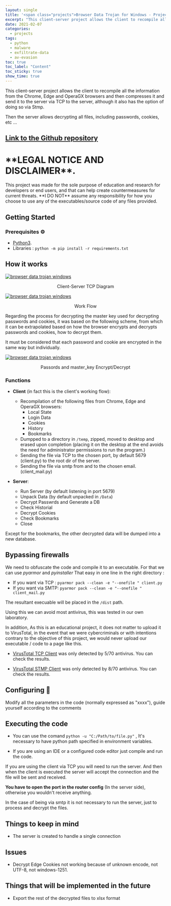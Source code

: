 ```yaml
---
layout: single
title: '<span class="projects">Browser Data Trojan for Windows - Project</span>'
excerpt: "This client-server project allows the client to recompile all the information from the Chrome, Edge and OperaGX browsers and then compresses it and send it to the server via TCP to the server, although it also has the option of doing so via Stmp, on the other hand the server allows decrypting all files, including passwords, cookies, etc"
date: 2021-02-07
categories:
  - projects
tags:  
  - python
  - malware
  - exfiltrate-data
  - av-evasion
toc: true
toc_label: "Content"
toc_sticky: true
show_time: true
---
```


This client-server project allows the client to recompile all the information from the Chrome, Edge and OperaGX browsers and then compresses it and send it to the server via TCP to the server, although it also has the option of doing so via Stmp.

Then the server allows decrypting all files, including passwords, cookies, etc ...

## [Link to the Github repository](https://github.com/jmlgomez73/Browser-Data-Trojan-Windows)

<h1>**LEGAL NOTICE AND DISCLAIMER**.</h1>
This project was made for the sole purpose of education and research for developers or end users, and that can help create countermeasures for current threats.
**I DO NOT** assume any responsibility for how you choose to use any of the executables/source code of any files provided.

## Getting Started

### Prerequisites ⚙️

* [Python3](https://www.python.org/downloads/).
* Libraries : ```python -m pip install -r requirements.txt```

## How it works

<a href="/assets/images/project-browser-data-trojan-windows/1.png">
    <img src="/assets/images/project-browser-data-trojan-windows/1.png" alt="browser data trojan windows">
</a>
<p align="center">Client-Server TCP Diagram</p>

<a href="/assets/images/project-browser-data-trojan-windows/2.png">
    <img src="/assets/images/project-browser-data-trojan-windows/2.png" alt="browser data trojan windows">
</a>
<p align="center">Work Flow</p>

Regarding the process for decrypting the master key used for decrypting passwords and cookies, it was based on the following scheme, from which it can be extrapolated based on how the browser encrypts and decrypts passwords and cookies, how to decrypt them.

It must be considered that each password and cookie are encrypted in the same way but individually.

<a href="/assets/images/project-browser-data-trojan-windows/3.jpg">
    <img src="/assets/images/project-browser-data-trojan-windows/3.jpg" alt="browser data trojan windows">
</a>
<p align="center">Passords and master_key Encrypt/Decrypt</p>

### Functions

* **Client** (in fact this is the client's working flow):

  * Recompilation of the following files from Chrome, Edge and OperaGX browsers:
    * Local State 
    * Login Data 
    * Cookies 
    * History 
    * Bookmarks
  * Dumpped to a directory in  ```/temp```, zipped, moved to desktop and erased upon completion (placing it on the desktop at the end avoids the need for administrator permissions to run the program.)
  * Sending the file via TCP to the chosen port, by default 5679 (client.py) to the root dir of the server.
  * Sending the file via smtp from and to the chosen email. (client_mail.py)

* **Server**:

  * Run Server (by default listening in port 5679)
  * Unpack Data (by default unpacked in ```/Data```)
  * Decrypt Passwrds and Generate a DB
  * Check Historial
  * Decrypt Cookies
  * Check Bookmarks
  * Close

Except for the bookmarks, the other decrypted data will be dumped into a new database.


## Bypassing firewalls

We need to obfuscate the code and compile it to an executable.
For that we can use *pyarmor* and *pyinstaller*
That easy in one line in the right directory : 
* If you want via TCP : ```pyarmor pack --clean -e "--onefile " client.py```
* If you want via SMTP: ```pyarmor pack --clean -e "--onefile " client_mail.py```

The resultant execuable will be placed in the ```/dist``` path.

Using this we can avoid most antivirus, this was tested in our own laboratory.

In addition, As this is an educational project, it does not matter to upload it to VirusTotal, in the event that we were cybercriminals or with intentions contrary to the objective of this project, we would never upload our executable / code to a page like this.

* [VirusTotal TCP Client](https://www.virustotal.com/gui/file/76e41fdaa189070aabdff0d125048ef6958f311bd3cda175bf7f35e2e9a38ad0/detection) 
was only detected by 5/70 antivirus. You can check the results.

* [VirusTotal STMP Client](https://www.virustotal.com/gui/file/3adadd3324593c3a952b747ffda9c105603d9753950486b13ee6b99ffa8f6498/detection) 
was only detected by 8/70 antivirus. You can check the results.


## Configuring 🔧

Modify all the parameters in the code (normally expressed as "xxxx"), guide yourself according to the comments


## Executing the code

* You can use the comand ```python -u "C:/Path/to/file.py"``` , It's necessary to have python path specified in environment variables.

* If you are using an IDE or a configured code editor just compile and run the code.

If you are using the client via TCP you will need to run the server.
And then when the client is executed the server will accept the connection and the file will be sent and received.

**You have to open the port in the router config** (In the server side), otherwise you wouldn't receive anything.

In the case of being via smtp it is not necessary to run the server, just to process and decrypt the files.


## Things to keep in mind

* The server is created to handle a single connection

## Issues

- Decrypt Edge Cookies not working because of unknown encode, not UTF-8, not windows-1251.


## Things that will be implemented in the future

- Export the rest of the decrypted files to xlsx format
